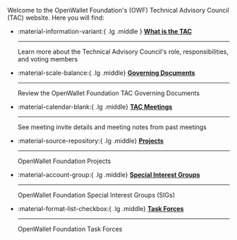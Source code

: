 [//]: # (SPDX-License-Identifier: CC-BY-4.0)

Welcome to the OpenWallet Foundation's (OWF) Technical Advisory Council (TAC) website. Here you will find:

<div class="grid cards" markdown>

-   :material-information-variant:{ .lg .middle } __[What is the TAC](governance/charter.md#TAC)__ 

    ---

    Learn more about the Technical Advisory Council's role, responsibilities, and voting members

-   :material-scale-balance:{ .lg .middle} __[Governing Documents](governance/index.md)__

    ---

    Review the OpenWallet Foundation TAC Governing Documents

-   :material-calendar-blank:{ .lg .middle} __[TAC Meetings](meetings/index.md)__

    ---

    See meeting invite details and meeting notes from past meetings

-   :material-source-repository:{ .lg .middle} __[Projects](projects.md)__

    ---

    OpenWallet Foundation Projects

-   :material-account-group:{ .lg .middle} __[Special Interest Groups](SIGs/index.md)__

    ---

    OpenWallet Foundation Special Interest Groups (SIGs)

-   :material-format-list-checkbox:{ .lg .middle} __[Task Forces](task-forces/index.md)__

    ---

    OpenWallet Foundation Task Forces

</div>

